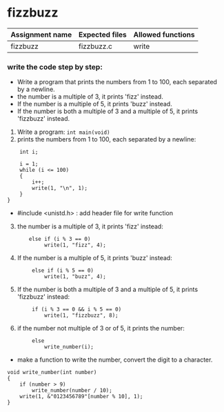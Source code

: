 # fizzbuzz

| Assignment name | Expected files | Allowed functions |
| --------------- | -------------  | ----------------- |
| fizzbuzz        | fizzbuzz.c     | write             |

### write the code step by step:
* Write a program that prints the numbers from 1 to 100, each separated by a newline.
* the number is a multiple of 3, it prints 'fizz' instead.
* If the number is a multiple of 5, it prints 'buzz' instead.
* If the number is both a multiple of 3 and a multiple of 5, it prints 'fizzbuzz' instead.

1. Write a program: ``` int main(void) ```
2. prints the numbers from 1 to 100, each separated by a newline:
```
    int i;

    i = 1;
    while (i <= 100)
    {
        i++;
        write(1, "\n", 1);
    }
}
```
- #include <unistd.h> : add header file for write function
3. the number is a multiple of 3, it prints 'fizz' instead:
```
       else if (i % 3 == 0)
            write(1, "fizz", 4);
``` 
4. If the number is a multiple of 5, it prints 'buzz' instead:
```
        else if (i % 5 == 0)
            write(1, "buzz", 4);
```
5. If the number is both a multiple of 3 and a multiple of 5, it prints 'fizzbuzz' instead:
```
        if (i % 3 == 0 && i % 5 == 0)
            write(1, "fizzbuzz", 8);
```
6. if the number not multiple of 3 or of 5, it prints the number:
```
        else
            write_number(i);
```
- make a function to write the number, convert the digit to a character.
```
void write_number(int number)
{
    if (number > 9)
        write_number(number / 10);
    write(1, &"0123456789"[number % 10], 1);
}
```
